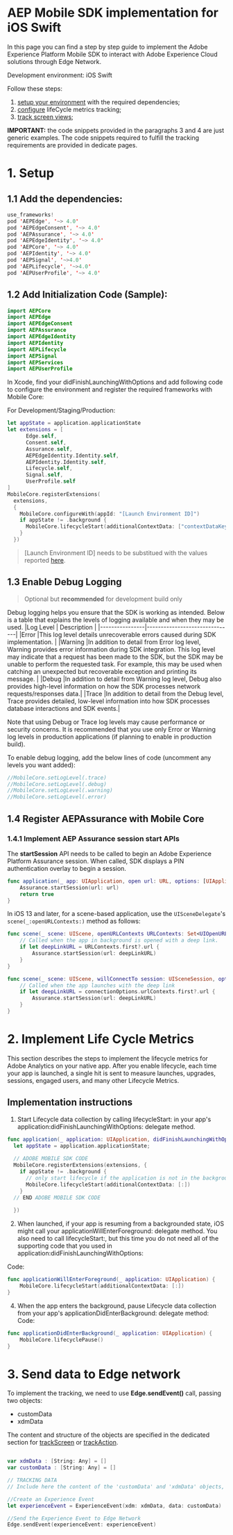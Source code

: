 
# AEP Mobile SDK implementation for iOS Swift
In this page you can find a step by step guide to implement the Adobe Experience Platform Mobile SDK to interact with Adobe Experience Cloud solutions through Edge Network.

Development environment: iOS Swift

Follow these steps:
1. [setup your environment](#1-setup) with the required dependencies;
2. [configure](#2-implement-life-cycle-metrics) lifeCycle metrics tracking;
3. [track screen views](#3-send-data-to-edge-network);

**IMPORTANT:** the code snippets provided in the paragraphs 3 and 4 are just generic examples. The code snippets required to fulfill the tracking requirements are provided in dedicate pages.

# 1. Setup
## 1.1 Add the dependencies:
```swift
use_frameworks!
pod 'AEPEdge', '~> 4.0'
pod 'AEPEdgeConsent', '~> 4.0'
pod 'AEPAssurance', '~> 4.0'
pod 'AEPEdgeIdentity', '~> 4.0'
pod 'AEPCore', '~> 4.0'
pod 'AEPIdentity', '~> 4.0'
pod 'AEPSignal', '~>4.0'
pod 'AEPLifecycle', '~>4.0'
pod 'AEPUserProfile', '~> 4.0'

```

## 1.2 Add Initialization Code (Sample):
```swift
import AEPCore
import AEPEdge
import AEPEdgeConsent
import AEPAssurance
import AEPEdgeIdentity
import AEPIdentity
import AEPLifecycle
import AEPSignal
import AEPServices
import AEPUserProfile
```   
    
In Xcode, find your didFinishLaunchingWithOptions and add following code to configure the environment and register the required frameworks with Mobile Core:

For Development/Staging/Production:
```swift
let appState = application.applicationState
let extensions = [
      Edge.self,
      Consent.self,
      Assurance.self,
      AEPEdgeIdentity.Identity.self,
      AEPIdentity.Identity.self,
      Lifecycle.self,
      Signal.self,
      UserProfile.self
]
MobileCore.registerExtensions(
  extensions,
  {
    MobileCore.configureWith(appId: "[Launch Environment ID]")
    if appState != .background {
      MobileCore.lifecycleStart(additionalContextData: ["contextDataKey": "contextDataVal"])
    }
  })
```   

> [Launch Environment ID] needs to be substitued with the values reported [here](/custom-data.md).


## 1.3	Enable Debug Logging
> Optional but **recommended** for development build only

Debug logging helps you ensure that the SDK is working as intended. Below is a table that explains the levels of logging available and when they may be used. 
|Log Level       | Description                   |
|----------------|-------------------------------|
|Error			|This log level details unrecoverable errors caused during SDK implementation.           |
|Warning        |In addition to detail from Error log level, Warning provides error information during SDK integration. This log level may indicate that a request has been made to the SDK, but the SDK may be unable to perform the requested task. For example, this may be used when catching an unexpected but recoverable exception and printing its message.            |
|Debug         |In addition to detail from Warning log level, Debug also provides high-level information on how the SDK processes network requests/responses data.|
|Trace			|In addition to detail from the Debug level, Trace provides detailed, low-level information into how SDK processes database interactions and SDK events.|

Note that using Debug or Trace log levels may cause performance or security concerns. It is recommended that you use only Error or Warning log levels in production applications (if planning to enable in production build).

To enable debug logging, add the below lines of code (uncomment any levels you want added):
```swift
//MobileCore.setLogLevel(.trace)
//MobileCore.setLogLevel(.debug)
//MobileCore.setLogLevel(.warning)
//MobileCore.setLogLevel(.error)
```

## 1.4	Register AEPAssurance with Mobile Core

### 1.4.1 Implement AEP Assurance session start APIs
The **startSession** API needs to be called to begin an Adobe Experience Platform Assurance session. When called, SDK displays a PIN authentication overlay to begin a session.
```swift
func application(_ app: UIApplication, open url: URL, options: [UIApplication.OpenURLOptionsKey: Any] = [:]) -> Bool {
    Assurance.startSession(url: url)
    return true
}
```
In iOS 13 and later, for a scene-based application, use the `UISceneDelegate`'s `scene(_:openURLContexts:)` method as follows:
```swift
func scene(_ scene: UIScene, openURLContexts URLContexts: Set<UIOpenURLContext>) {
    // Called when the app in background is opened with a deep link.
    if let deepLinkURL = URLContexts.first?.url {
        Assurance.startSession(url: deepLinkURL)
    }
}

func scene(_ scene: UIScene, willConnectTo session: UISceneSession, options connectionOptions: UIScene.ConnectionOptions) {
    // Called when the app launches with the deep link
    if let deepLinkURL = connectionOptions.urlContexts.first?.url {
        Assurance.startSession(url: deepLinkURL)
    }
}
```
# 2. Implement Life Cycle Metrics
This section describes the steps to implement the lifecycle metrics for Adobe Analytics on your native app. After you enable lifecycle, each time your app is launched, a single hit is sent to measure launches, upgrades, sessions, engaged users, and many other Lifecycle Metrics.
## Implementation instructions
1. Start Lifecycle data collection by calling lifecycleStart: in your app's application:didFinishLaunchingWithOptions: delegate method.

```swift
func application(_ application: UIApplication, didFinishLaunchingWithOptions launchOptions: [UIApplicationLaunchOptionsKey: Any]?) -> Bool {
  let appState = application.applicationState;                        
  
  // ADOBE MOBILE SDK CODE
  MobileCore.registerExtensions(extensions, {
    if appState != .background {
      // only start lifecycle if the application is not in the background
      MobileCore.lifecycleStart(additionalContextData: [:])
    }
  // END ADOBE MOBILE SDK CODE
 
  })
```

2. When launched, if your app is resuming from a backgrounded state, iOS might call your applicationWillEnterForeground: delegate method. You also need to call lifecycleStart:, but this time you do not need all of the supporting code that you used in application:didFinishLaunchingWithOptions:

Code:
```swift
func applicationWillEnterForeground(_ application: UIApplication) {    
    MobileCore.lifecycleStart(additionalContextData: [:])
}
```
4. When the app enters the background, pause Lifecycle data collection from your app's applicationDidEnterBackground: delegate method:
Code:
```swift
func applicationDidEnterBackground(_ application: UIApplication) {
    MobileCore.lifecyclePause()
}
```

# 3. Send data to Edge network
To implement the tracking, we need to use **Edge.sendEvent()** call, passing two objects:
- customData
- xdmData

The content and structure of the objects are specified in the dedicated section for [trackScreen](/ios/trackScreen) or [trackAction](/ios/trackAction).

```swift

var xdmData : [String: Any] = []
var customData : [String: Any] = []

// TRACKING DATA
// Include here the content of the 'customData' and 'xdmData' objects, as per specification.

//Create an Experience Event
let experienceEvent = ExperienceEvent(xdm: xdmData, data: customData)

//Send the Experience Event to Edge Network
Edge.sendEvent(experienceEvent: experienceEvent)
```
